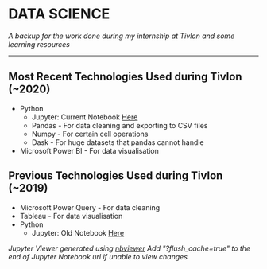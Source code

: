 # DATA SCIENCE
_A backup for the work done during my internship at Tivlon and some learning resources_

---

## Most Recent Technologies Used during Tivlon (~2020)
* Python
    * Jupyter: Current Notebook [Here](https://nbviewer.jupyter.org/github/zhermin/data-science/blob/master/tivlon/WAREHOUSE%20NEW/cleandata.ipynb "Current Jupyter Notebook on Iron Ore Futures")
    * Pandas - For data cleaning and exporting to CSV files
    * Numpy - For certain cell operations
    * Dask - For huge datasets that pandas cannot handle
* Microsoft Power BI - For data visualisation

## Previous Technologies Used during Tivlon (~2019)
* Microsoft Power Query - For data cleaning
* Tableau - For data visualisation
* Python
    * Jupyter: Old Notebook [Here](https://nbviewer.jupyter.org/github/zhermin/data-science/blob/master/tivlon/futures/futures.ipynb "Previous Jupyter Notebook on Iron Ore Futures")

_Jupyter Viewer generated using [nbviewer](https://nbviewer.jupyter.org/ "Jupyter's NBViewer Tool")_
_Add "?flush_cache=true" to the end of Jupyter Notebook url if unable to view changes_
